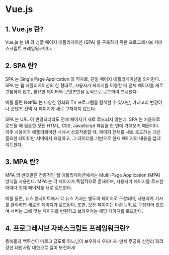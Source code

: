 # Vue.js

## 1. Vue.js 란?
Vue.js 는 UI 와 싱글 페이지 애플리케이션 (SPA) 를 구축하기 위한 프로그레시브 자바스크립트 프레임워크이다.

## 2. SPA 란?
SPA 는 Single Page Application 의 약자로, 단일 페이지 애플리케이션을 의미한다. SPA 는 웹 애플리케이션의 한 형태로, 사용자가 페이지를 이동할 때 전체 페이지를 새로고침하지 않고, 필요한 데이터와 콘텐츠만을 동적으로 로드하여 표시한다.

예를 들면 Netflix 는 다양한 영화와 TV 프로그램을 탐색할 수 있지만, 카테고리 변경이나 콘텐츠 선택 시 페이지가 새로 고쳐지지 않는다.

SPA 는 URL 이 변경되더라도 전체 페이지가 새로 로드되지 않는데, SPA 는 처음으로 로드될 때 필요한 모든 HTML, CSS, JavaScript 파일을 한 번에 가져오기 때문이다. 이후 사용자가 애플리케이션 내에서 상호작용할 때, 페이지 전체를 새로 로드하는 대신 필요한 데이터만 서버에서 요청하고, 그 데이터를 기반으로 현재 페이지의 내용을 업데이트한다.

## 3. MPA 란?
MPA 의 반댓말은 전통적인 웹 애플리케이션에서는 Multi-Page Application (MPA) 방식을 사용한다. MPA 는 각 페이지가 독립적으로 존재하며, 사용자가 페이지를 로드할 때마다 전체 페이지를 새로 로드한다.

예를 들면, 뉴스 웹사이트에서 각 뉴스 기사는 별도의 페이지로 구성되며, 사용자가 기사를 클릭하면 새로운 페이지가 로드된다. 또한, 모든 페이지는 다른 URL로 구성되어 있으며 서버는 그에 맞는 페이지를 반환하고 브라우저는 해당 페이지를 로드한다.

## 4. 프로그레시브 자바스크립트 프레임워크란?


동해물과 백두산이 마르고 닳도록 하느님이 보우하사 우리나라 만세 무궁화 삼천리 화려강산 대한사람 대한으로 길이 보전하세